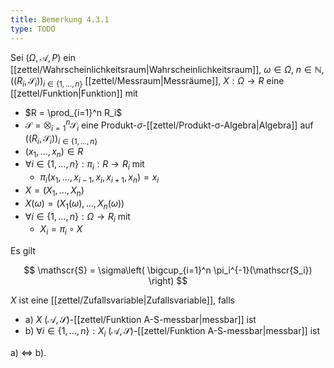```yaml
---
title: Bemerkung 4.3.1
type: TODO
---
```


Sei $(\Omega, \mathcal{A}, P)$ ein [[zettel/Wahrscheinlichkeitsraum|Wahrscheinlichkeitsraum]], $\omega \in \Omega$, $n \in \mathbb{N}$, $((R_i, \mathscr{S}_i))_{i \in \{ 1, \dots, n \}}$ [[zettel/Messraum|Messräume]], $X : \Omega \to R$ eine [[zettel/Funktion|Funktion]] mit
- $R = \prod_{i=1}^n R_i$
- $\mathscr{S} = \bigotimes_{i=1}^n \mathscr{S}_i$ eine Produkt-$\sigma$-[[zettel/Produkt-σ-Algebra|Algebra]] auf $((R_i, \mathscr{S}_i))_{i \in \{ 1, \dots, n \}}$
- $(x_1, \dots, x_n) \in R$
- $\forall i \in \{ 1, \dots, n \} : \pi_i : R \to R_i$ mit
	- $\pi_i(x_1, \dots, x_{i-1}, x_i, x_{i+1}, x_n) = x_i$
- $X = (X_1, \dots, X_n)$
- $X(\omega) = (X_1(\omega), \dots, X_n(\omega))$
- $\forall i \in \{ 1, \dots, n \} : \Omega \to R_i$ mit
	- $X_i = \pi_i \circ X$

Es gilt

$$
	\mathscr{S} = \sigma\left( \bigcup_{i=1}^n \pi_i^{-1}(\mathscr{S_i}) \right)
$$

$X$ ist eine [[zettel/Zufallsvariable|Zufallsvariable]], falls
- a) $X$ $(\mathcal{A}, \mathscr{S})$-[[zettel/Funktion A-S-messbar|messbar]] ist
- b) $\forall i \in \{ 1, \dots, n \} : X_i$ $(\mathcal{A}, \mathscr{S})$-[[zettel/Funktion A-S-messbar|messbar]] ist

a) $\iff$ b).